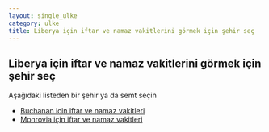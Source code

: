 ```yaml
---
layout: single_ulke
category: ulke
title: Liberya için iftar ve namaz vakitlerini görmek için şehir seç
---
```



## Liberya için iftar ve namaz vakitlerini görmek için şehir seç

Aşağıdaki listeden bir şehir ya da semt seçin


* [Buchanan için iftar ve namaz vakitleri](/sehir/Liberya_Buchanan)
* [Monrovia için iftar ve namaz vakitleri](/sehir/Liberya_Monrovia)
